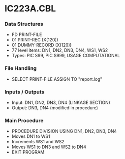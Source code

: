 # IC223A.CBL

### Data Structures
- FD PRINT-FILE
- 01 PRINT-REC (X(120))
- 01 DUMMY-RECORD (X(120))
- 77 level items: DN1, DN2, DN3, DN4, WS1, WS2
- Types: PIC S99, PIC S999, USAGE COMPUTATIONAL

### File Handling
- SELECT PRINT-FILE ASSIGN TO "report.log"

### Inputs / Outputs
- Input: DN1, DN2, DN3, DN4 (LINKAGE SECTION)
- Output: DN3, DN4 (modified in procedure)

### Main Procedure
- PROCEDURE DIVISION USING DN1, DN2, DN3, DN4
- Moves DN1 to WS1
- Increments WS1 and WS2
- Moves WS1 to DN3 and WS2 to DN4
- EXIT PROGRAM